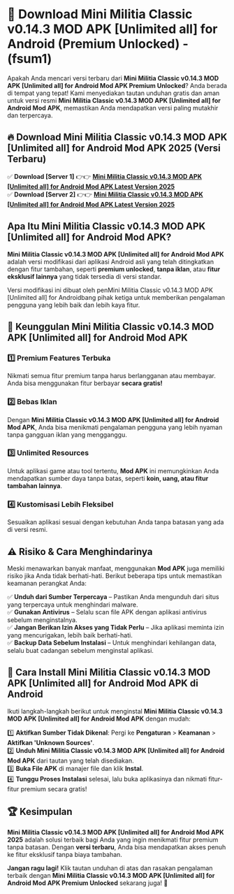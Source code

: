 

# 🎯 Download Mini Militia Classic v0.14.3 MOD APK [Unlimited all] for Android (Premium Unlocked) -  (fsum1) 

Apakah Anda mencari versi terbaru dari **Mini Militia Classic v0.14.3 MOD APK [Unlimited all] for Android Mod APK Premium Unlocked**? Anda berada di tempat yang tepat! Kami menyediakan tautan unduhan gratis dan aman untuk versi resmi **Mini Militia Classic v0.14.3 MOD APK [Unlimited all] for Android Mod APK**, memastikan Anda mendapatkan versi paling mutakhir dan terpercaya.

## 🔥 Download Mini Militia Classic v0.14.3 MOD APK [Unlimited all] for Android Mod APK 2025 (Versi Terbaru)

✅ **Download [Server 1]** 👉👉 [**Mini Militia Classic v0.14.3 MOD APK [Unlimited all] for Android Mod APK Latest Version 2025**](https://apkcomod.com?title=Mini_Militia_Classic_v0.14.3_MOD_APK_[Unlimited_all]_for_Android)  
✅ **Download [Server 2]** 👉👉 [**Mini Militia Classic v0.14.3 MOD APK [Unlimited all] for Android Mod APK Latest Version 2025**](https://apkcomod.com?title=Mini_Militia_Classic_v0.14.3_MOD_APK_[Unlimited_all]_for_Android)  

## Apa Itu Mini Militia Classic v0.14.3 MOD APK [Unlimited all] for Android Mod APK?

**Mini Militia Classic v0.14.3 MOD APK [Unlimited all] for Android Mod APK** adalah versi modifikasi dari aplikasi Android asli yang telah ditingkatkan dengan fitur tambahan, seperti **premium unlocked**, **tanpa iklan**, atau **fitur eksklusif lainnya** yang tidak tersedia di versi standar.

Versi modifikasi ini dibuat oleh penMini Militia Classic v0.14.3 MOD APK [Unlimited all] for Androidbang pihak ketiga untuk memberikan pengalaman pengguna yang lebih baik dan lebih kaya fitur.

## 🎯 Keunggulan Mini Militia Classic v0.14.3 MOD APK [Unlimited all] for Android Mod APK

### 1️⃣ Premium Features Terbuka
Nikmati semua fitur premium tanpa harus berlangganan atau membayar. Anda bisa menggunakan fitur berbayar **secara gratis!**

### 2️⃣ Bebas Iklan
Dengan **Mini Militia Classic v0.14.3 MOD APK [Unlimited all] for Android Mod APK**, Anda bisa menikmati pengalaman pengguna yang lebih nyaman tanpa gangguan iklan yang mengganggu.

### 3️⃣ Unlimited Resources
Untuk aplikasi game atau tool tertentu, **Mod APK** ini memungkinkan Anda mendapatkan sumber daya tanpa batas, seperti **koin, uang, atau fitur tambahan lainnya**.

### 4️⃣ Kustomisasi Lebih Fleksibel
Sesuaikan aplikasi sesuai dengan kebutuhan Anda tanpa batasan yang ada di versi resmi.

## ⚠️ Risiko & Cara Menghindarinya

Meski menawarkan banyak manfaat, menggunakan **Mod APK** juga memiliki risiko jika Anda tidak berhati-hati. Berikut beberapa tips untuk memastikan keamanan perangkat Anda:

✅ **Unduh dari Sumber Terpercaya** – Pastikan Anda mengunduh dari situs yang terpercaya untuk menghindari malware.  
✅ **Gunakan Antivirus** – Selalu scan file APK dengan aplikasi antivirus sebelum menginstalnya.  
✅ **Jangan Berikan Izin Akses yang Tidak Perlu** – Jika aplikasi meminta izin yang mencurigakan, lebih baik berhati-hati.  
✅ **Backup Data Sebelum Instalasi** – Untuk menghindari kehilangan data, selalu buat cadangan sebelum menginstal aplikasi.

## 📌 Cara Install Mini Militia Classic v0.14.3 MOD APK [Unlimited all] for Android Mod APK di Android

Ikuti langkah-langkah berikut untuk menginstal **Mini Militia Classic v0.14.3 MOD APK [Unlimited all] for Android Mod APK** dengan mudah:

1️⃣ **Aktifkan Sumber Tidak Dikenal**: Pergi ke **Pengaturan** > **Keamanan** > **Aktifkan 'Unknown Sources'**.  
2️⃣ **Unduh Mini Militia Classic v0.14.3 MOD APK [Unlimited all] for Android Mod APK** dari tautan yang telah disediakan.  
3️⃣ **Buka File APK** di manajer file dan klik **Instal**.  
4️⃣ **Tunggu Proses Instalasi** selesai, lalu buka aplikasinya dan nikmati fitur-fitur premium secara gratis!

## 🏆 Kesimpulan

**Mini Militia Classic v0.14.3 MOD APK [Unlimited all] for Android Mod APK 2025** adalah solusi terbaik bagi Anda yang ingin menikmati fitur premium tanpa batasan. Dengan **versi terbaru**, Anda bisa mendapatkan akses penuh ke fitur eksklusif tanpa biaya tambahan.

**Jangan ragu lagi!** Klik tautan unduhan di atas dan rasakan pengalaman terbaik dengan **Mini Militia Classic v0.14.3 MOD APK [Unlimited all] for Android Mod APK Premium Unlocked** sekarang juga! 🚀

